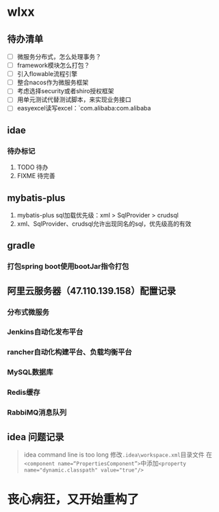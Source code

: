 # wlxx

## 待办清单
- [ ] 微服务分布式，怎么处理事务？
- [ ] framework模块怎么打包？
- [ ] 引入flowable流程引擎
- [ ] 整合nacos作为微服务框架
- [ ] 考虑选择security或者shiro授权框架
- [ ] 用单元测试代替测试脚本，来实现业务接口
- [ ] easyexcel读写excel：`com.alibaba:com.alibaba

## idae
### 待办标记
1. TODO 待办
2. FIXME 待完善

## mybatis-plus
1. mybatis-plus sql加载优先级：xml > SqlProvider > crudsql
2. xml、SqlProvider、crudsql允许出现同名的sql，优先级高的有效

## gradle
### 打包spring boot使用bootJar指令打包

## 阿里云服务器（47.110.139.158）配置记录
### 分布式微服务
### Jenkins自动化发布平台
### rancher自动化构建平台、负载均衡平台
### MySQL数据库
### Redis缓存
### RabbiMQ消息队列

## idea 问题记录
> idea command line is too long
> 修改`.idea\workspace.xml`目录文件
> 在`<component name=“PropertiesComponent”>`中添加`<property name="dynamic.classpath" value="true"/>`


# 丧心病狂，又开始重构了